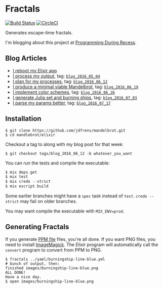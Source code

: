 # Fractals

[![Build
Status](https://semaphoreci.com/api/v1/jdfrens/mandelbrot/branches/master/badge.svg)](https://semaphoreci.com/jdfrens/mandelbrot)
[![CircleCI](https://circleci.com/gh/jdfrens/mandelbrot.svg?style=svg)](https://circleci.com/gh/jdfrens/mandelbrot)

Generates escape-time fractals.

I'm blogging about this project at [Programming During Recess](http://www.programming-during-recess.net/).


## Blog Articles

* [I reboot my Elixir app](http://www.programming-during-recess.net/2016/05/29/fractals-in-elixir-rebooted/)
* [I process my output](http://www.programming-during-recess.net/2016/06/05/output-process-for-elixir-fractals/), tag: [`blog_2016_05_04`](https://github.com/jdfrens/mandelbrot/tree/blog_2016_05_04/elixir)
* [I plan for my processes](http://www.programming-during-recess.net/2016/06/12/processes-for-elixir-fractals/), tag: [`blog_2016_06_12`](https://github.com/jdfrens/mandelbrot/tree/blog_2016_06_12/elixir)
* [I produce a minimal viable Mandelbrot](http://www.programming-during-recess.net/2016/06/19/minimal-viable-mandelbrot/), tag: [`blog_2016_06_19`](https://github.com/jdfrens/mandelbrot/tree/blog_2016_06_19/elixir)
* [I implement color schemes](http://www.programming-during-recess.net/2016/06/26/color-schemes-for-mandelbrot-sets/), tag: [`blog_2016_06_26`](https://github.com/jdfrens/mandelbrot/tree/blog_2016_06_26/elixir)
* [I generate Julia set and burning ships](http://www.programming-during-recess.net/2016/07/03/mandelbrots-julias-and-burning-ships/), tag: [`blog_2016_07_03`](https://github.com/jdfrens/mandelbrot/tree/blog_2016_07_03/elixir)
* [I parse my params better](http://www.programming-during-recess.net/2016/07/17/better-params-parsing/), tag: [`blog_2016_07_17`](https://github.com/jdfrens/mandelbrot/tree/blog_2016_07_17/elixir)

## Installation

```
$ git clone https://github.com/jdfrens/mandelbrot.git
$ cd mandlebrot/elixir
```

Checkout a tag to along with my blog post for that week:

```
$ git checkout tags/blog_2016_06_12 -b whatever_you_want
```

You can run the tests and compile the executable:

```elixir
$ mix deps.get
$ mix test
$ mix credo --strict
$ mix escript.build
```

Some earlier branches might have a `spec` task instead of `test`.  `credo --strict` may fail on older branches.

You may want compile the executable with `MIX_ENV=prod`.

## Generating Fractals

If you generate [PPM file](https://en.wikipedia.org/wiki/Netpbm_format#PPM_example) files, you're all done.  If you want PNG files, you need to install [ImageMagick](http://www.imagemagick.org/).  The Elixir program will automatically call the `convert` program to convert from PPM to PNG.

```
$ fractals ../yaml/burningship-line-blue.yml
# bunch of output, then:
finished images/burningship-line-blue.png
ALL DONE!
Have a nice day.
$ open images/burningship-line-blue.png
```
